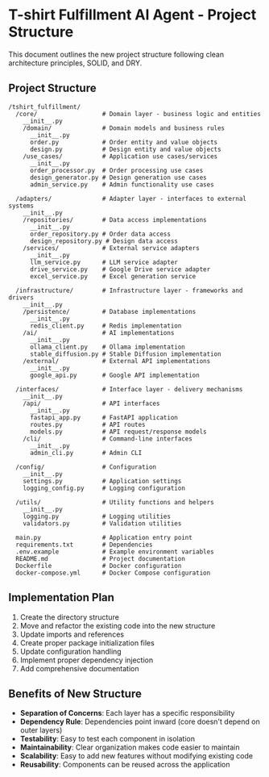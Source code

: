 # T-shirt Fulfillment AI Agent - Project Structure

This document outlines the new project structure following clean architecture principles, SOLID, and DRY.

## Project Structure

```
/tshirt_fulfillment/
  /core/                  # Domain layer - business logic and entities
    __init__.py
    /domain/              # Domain models and business rules
      __init__.py
      order.py            # Order entity and value objects
      design.py           # Design entity and value objects
    /use_cases/           # Application use cases/services
      __init__.py
      order_processor.py  # Order processing use cases
      design_generator.py # Design generation use cases
      admin_service.py    # Admin functionality use cases

  /adapters/              # Adapter layer - interfaces to external systems
    __init__.py
    /repositories/        # Data access implementations
      __init__.py
      order_repository.py # Order data access
      design_repository.py # Design data access
    /services/            # External service adapters
      __init__.py
      llm_service.py      # LLM service adapter
      drive_service.py    # Google Drive service adapter
      excel_service.py    # Excel generation service

  /infrastructure/        # Infrastructure layer - frameworks and drivers
    __init__.py
    /persistence/         # Database implementations
      __init__.py
      redis_client.py     # Redis implementation
    /ai/                  # AI implementations
      __init__.py
      ollama_client.py    # Ollama implementation
      stable_diffusion.py # Stable Diffusion implementation
    /external/            # External API implementations
      __init__.py
      google_api.py       # Google API implementation

  /interfaces/            # Interface layer - delivery mechanisms
    __init__.py
    /api/                 # API interfaces
      __init__.py
      fastapi_app.py      # FastAPI application
      routes.py           # API routes
      models.py           # API request/response models
    /cli/                 # Command-line interfaces
      __init__.py
      admin_cli.py        # Admin CLI

  /config/                # Configuration
    __init__.py
    settings.py           # Application settings
    logging_config.py     # Logging configuration

  /utils/                 # Utility functions and helpers
    __init__.py
    logging.py            # Logging utilities
    validators.py         # Validation utilities

  main.py                 # Application entry point
  requirements.txt        # Dependencies
  .env.example            # Example environment variables
  README.md               # Project documentation
  Dockerfile              # Docker configuration
  docker-compose.yml      # Docker Compose configuration
```

## Implementation Plan

1. Create the directory structure
2. Move and refactor the existing code into the new structure
3. Update imports and references
4. Create proper package initialization files
5. Update configuration handling
6. Implement proper dependency injection
7. Add comprehensive documentation

## Benefits of New Structure

- **Separation of Concerns**: Each layer has a specific responsibility
- **Dependency Rule**: Dependencies point inward (core doesn't depend on outer layers)
- **Testability**: Easy to test each component in isolation
- **Maintainability**: Clear organization makes code easier to maintain
- **Scalability**: Easy to add new features without modifying existing code
- **Reusability**: Components can be reused across the application
